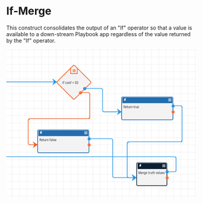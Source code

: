 # If-Merge

This construct consolidates the output of an "If" operator so that a value is available to a down-stream Playbook app regardless of the value returned by the "If" operator.

![if_merge](_images/if_merge.png)
